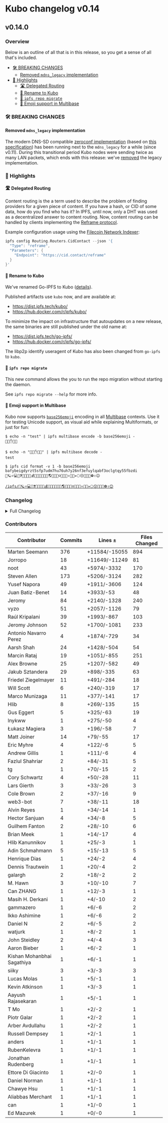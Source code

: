 # Kubo changelog v0.14

## v0.14.0

### Overview

Below is an outline of all that is in this release, so you get a sense of all that's included.

- [🛠 BREAKING CHANGES](#-breaking-changes)
  - [Removed `mdns_legacy` implementation](#removed-mdns_legacy-implementation)
- [🔦 Highlights](#-highlights)
  - [🛣️ Delegated Routing](#-delegated-routing)
  - [👥 Rename to Kubo](#-rename-to-kubo)
  - [🎒 `ipfs repo migrate`](#-ipfs-repo-migrate)
  - [🚀 Emoji support in Multibase](#-emoji-support-in-multibase)

### 🛠 BREAKING CHANGES

#### Removed `mdns_legacy` implementation

The modern DNS-SD compatible [zeroconf implementation](https://github.com/libp2p/zeroconf#readme)
(based on [this specification](https://github.com/libp2p/specs/blob/master/discovery/mdns.md))
has been running next to the `mdns_legacy` for a while (since v0.11). During
this transitional period Kubo nodes were sending twice as many LAN packets,
which ends with this release: we've [removed](https://github.com/ipfs/kubo/pull/9048) the legacy implementation.

### 🔦 Highlights

#### 🛣️ Delegated Routing

Content routing is the a term used to describe the problem of finding providers for a given piece of content.
If you have a hash, or CID of some data, how do you find who has it?
In IPFS, until now, only a DHT was used as a decentralized answer to content routing.
Now, content routing can be handled by clients implementing the [Reframe protocol](https://github.com/ipfs/specs/tree/main/reframe#readme).

Example configuration usage using the [Filecoin Network Indexer](https://docs.cid.contact/filecoin-network-indexer/overview):

```go
ipfs config Routing.Routers.CidContact --json '{
  "Type": "reframe",
  "Parameters": {
    "Endpoint": "https://cid.contact/reframe"
  }
}'

```

#### 👥 Rename to Kubo

We've renamed Go-IPFS to Kubo ([details](https://github.com/ipfs/go-ipfs/issues/8959)).

Published artifacts use `kubo` now, and are available at:

- https://dist.ipfs.tech/kubo/
- https://hub.docker.com/r/ipfs/kubo/

To minimize the impact on infrastructure that autoupdates on a new release,
the same binaries are still published under the old name at:

- https://dist.ipfs.tech/go-ipfs/
- https://hub.docker.com/r/ipfs/go-ipfs/

The libp2p identify useragent of Kubo has also been changed from `go-ipfs` to `kubo`.

#### 🎒 `ipfs repo migrate`

This new command allows the you to run the repo migration without starting the daemon.

See `ipfs repo migrate --help` for more info.

#### 🚀 Emoji support in Multibase

Kubo now supports [`base256emoji`](https://github.com/multiformats/multibase/blob/master/rfcs/Base256Emoji.md) encoding in all [Multibase](https://docs.ipfs.tech/concepts/glossary/#multibase) contexts. Use it for testing Unicode support, as visual aid while explaining Multiformats, or just for fun:

```console
$ echo -n "test" | ipfs multibase encode -b base256emoji -
🚀😈✋🌈😈

$ echo -n "🚀😈✋🌈😈" | ipfs multibase decode -
test

$ ipfs cid format -v 1 -b base256emoji bafybeigdyrzt5sfp7udm7hu76uh7y26nf3efuylqabf3oclgtqy55fbzdi
🚀🪐⭐💻😅❓💎🌈🌸🌚💰💍🌒😵🐶💁🤐🌎👼🙃🙅☺🌚😞🤤⭐🚀😃✈🌕😚🍻💜🐷⚽✌😊
```

[`/ipfs/🚀🪐⭐💻😅❓💎🌈🌸🌚💰💍🌒😵🐶💁🤐🌎👼🙃🙅☺🌚😞🤤⭐🚀😃✈🌕😚🍻💜🐷⚽✌😊`](https://ipfs.io/ipfs/🚀🪐⭐💻😅❓💎🌈🌸🌚💰💍🌒😵🐶💁🤐🌎👼🙃🙅☺🌚😞🤤⭐🚀😃✈🌕😚🍻💜🐷⚽✌😊)

### Changelog

<details>
<summary>Full Changelog</summary>

- github.com/ipfs/kubo:
  - chore: bump to v0.14.0
  - docs(changelog): finish v0.14.0 changelog
  - fix(gw): cache-control of index.html websites
  - chore(license): fix broken link to apache-2.0
  - fix: kubo in daemon and cli stdout
  - backport: merge commit '839b0848a' into release-v0.14.0
  - chore: Release v0.14-rc1
  - docs: fix v0.14's changelog format
  - chore: update go-multibase 🚀
  - feat(routing): Delegated Routing (#8997) ([ipfs/kubo#8997](https://github.com/ipfs/kubo/pull/8997))
  - chore: changelogs split
  - feat(gw): Cache-Control: only-if-cached
  - chore(deps): webui v2.15.1
  - Follow-ups after repository rename
 ([ipfs/kubo#9098](https://github.com/ipfs/kubo/pull/9098))
  - docs: refine wording
  - docs: refine the wording of provider strategies
  - refactor: rename to kubo
 ([ipfs/kubo#8958](https://github.com/ipfs/kubo/pull/8958))
  - fix: correct cache-control in car responses
  - docs: v0.13.1 (#9093) ([ipfs/kubo#9093](https://github.com/ipfs/kubo/pull/9093))
  - chore: update go-car ([ipfs/kubo#9089](https://github.com/ipfs/kubo/pull/9089))
  - update go-libp2p to v0.20.3 ([ipfs/kubo#9038](https://github.com/ipfs/kubo/pull/9038))
  - docs: add SECURITY.md (#9062) ([ipfs/kubo#9062](https://github.com/ipfs/kubo/pull/9062))
  - fix: remove mdns_legacy & Discovery.MDNS.Interval
  - refactor: prealloc slices with known sizes (#8892) ([ipfs/kubo#8892](https://github.com/ipfs/kubo/pull/8892))
  - docs: fix typo in `cid/base32`
  - docs: mark Swarm.ResourceMgr as experimental
  - chore: replace ioutil with io and os (#8969) ([ipfs/kubo#8969](https://github.com/ipfs/kubo/pull/8969))
  - feat: add a public function on peering to get the state
  - fix: honor url filename when downloading as CAR/BLOCK
  - Merge branch 'release'
  - chore: GitHub format
  - fix(cmd/config): make config edit subcommand work on windows
  - chore: bump Go to 1.18.3 (#9021) ([ipfs/kubo#9021](https://github.com/ipfs/kubo/pull/9021))
  - feat: upgrade to go-libp2p-kad-dht@v0.16.0 (#9005) ([ipfs/kubo#9005](https://github.com/ipfs/kubo/pull/9005))
  - docs: fix typo in the `swarm/peering` help text
  - feat: disable resource manager by default (#9003) ([ipfs/kubo#9003](https://github.com/ipfs/kubo/pull/9003))
  - fix: adjust rcmgr limits for accelerated DHT client rt refresh (#8982) ([ipfs/kubo#8982](https://github.com/ipfs/kubo/pull/8982))
  - fix(ci): make go-ipfs-as-a-library work without external peers (#8978) ([ipfs/kubo#8978](https://github.com/ipfs/kubo/pull/8978))
  - feat: log when resource manager limits are exceeded (#8980) ([ipfs/kubo#8980](https://github.com/ipfs/kubo/pull/8980))
  - fix: JS caching via Access-Control-Expose-Headers (#8984) ([ipfs/kubo#8984](https://github.com/ipfs/kubo/pull/8984))
  - docs: fix abstractions typo
  - fix: hanging goroutine in get fileArchive handler
  - chore: mark fuse experimental (#8962) ([ipfs/kubo#8962](https://github.com/ipfs/kubo/pull/8962))
  - fix(node/libp2p): disable rcmgr checkImplicitDefaults ([ipfs/kubo#8965](https://github.com/ipfs/kubo/pull/8965))
  - Add 'ipfs repo migrate' command (#8428) ([ipfs/kubo#8428](https://github.com/ipfs/kubo/pull/8428))
  - pubsub multibase encoding (#8933) ([ipfs/kubo#8933](https://github.com/ipfs/kubo/pull/8933))
  - 'pin rm' helptext: rewrite description as object is not removed from local storage (immediately) ([ipfs/kubo#8947](https://github.com/ipfs/kubo/pull/8947))
  -  ([ipfs/kubo#8934](https://github.com/ipfs/kubo/pull/8934))
  - Add instructions to resolve repo migration error (#8946) ([ipfs/kubo#8946](https://github.com/ipfs/kubo/pull/8946))
  - fix: use path instead of filepath for asset embeds to support Windows
  - chore: update version to v0.14.0-dev
- github.com/ipfs/go-bitswap (v0.6.0 -> v0.7.0):
  - chore: release v0.7.0 (#566) ([ipfs/go-bitswap#566](https://github.com/ipfs/go-bitswap/pull/566))
  - feat: coalesce and queue connection event handling (#565) ([ipfs/go-bitswap#565](https://github.com/ipfs/go-bitswap/pull/565))
  - fix initialisation example in README (#552) ([ipfs/go-bitswap#552](https://github.com/ipfs/go-bitswap/pull/552))
- github.com/ipfs/go-unixfs (v0.3.1 -> v0.4.0):
  - Set version to v0.3.2 ([ipfs/go-unixfs#122](https://github.com/ipfs/go-unixfs/pull/122))
  - Make switchToSharding more efficient
- github.com/ipld/go-ipld-prime (v0.16.0 -> v0.17.0):
  failed to fetch repo
- github.com/libp2p/go-libp2p (v0.19.4 -> v0.20.3):
  - Release 0.20.3 (#1623) ([libp2p/go-libp2p#1623](https://github.com/libp2p/go-libp2p/pull/1623))
  - release v0.20.2
  - feat: allow dialing wss peers using DNS multiaddrs
  - update go-yamux to v3.1.2, release v0.20.1 (#1591) ([libp2p/go-libp2p#1591](https://github.com/libp2p/go-libp2p/pull/1591))
  - release v0.20.0 (#1530) ([libp2p/go-libp2p#1530](https://github.com/libp2p/go-libp2p/pull/1530))
  - update go-libp2p-core, remove stream methods from network.Notifiee (#1521) ([libp2p/go-libp2p#1521](https://github.com/libp2p/go-libp2p/pull/1521))
  - autonat: return E_DIAL_REFUSED when skipping dial (#1527) ([libp2p/go-libp2p#1527](https://github.com/libp2p/go-libp2p/pull/1527))
  - move go-stream-muxer-multistream here ([libp2p/go-libp2p#1511](https://github.com/libp2p/go-libp2p/pull/1511))
  - remove dependency on go-libp2p-testing/suites/sec (#1510) ([libp2p/go-libp2p#1510](https://github.com/libp2p/go-libp2p/pull/1510))
  - backoff: fix flaky tests in backoff cache (#1516) ([libp2p/go-libp2p#1516](https://github.com/libp2p/go-libp2p/pull/1516))
  - identify: fix flaky tests (#1515) ([libp2p/go-libp2p#1515](https://github.com/libp2p/go-libp2p/pull/1515))
  - quic: increase timeout in hole punching test (#1495) ([libp2p/go-libp2p#1495](https://github.com/libp2p/go-libp2p/pull/1495))
  - Fix badge image in README (#1517) ([libp2p/go-libp2p#1517](https://github.com/libp2p/go-libp2p/pull/1517))
  - move go-libp2p-nat here ([libp2p/go-libp2p#1513](https://github.com/libp2p/go-libp2p/pull/1513))
  - move go-reuseport-transport here ([libp2p/go-libp2p#1459](https://github.com/libp2p/go-libp2p/pull/1459))
  - holepunch: fix flaky TestEndToEndSimConnect test (#1508) ([libp2p/go-libp2p#1508](https://github.com/libp2p/go-libp2p/pull/1508))
  - swarm: fix flaky TestDialExistingConnection test (#1509) ([libp2p/go-libp2p#1509](https://github.com/libp2p/go-libp2p/pull/1509))
  - tcp: limit the number of connections in tcp suite test on non-linux hosts (#1507) ([libp2p/go-libp2p#1507](https://github.com/libp2p/go-libp2p/pull/1507))
  - increase overly short require.Eventually intervals (#1501) ([libp2p/go-libp2p#1501](https://github.com/libp2p/go-libp2p/pull/1501))
  - tls: fix flaky handshake cancelation test (#1503) ([libp2p/go-libp2p#1503](https://github.com/libp2p/go-libp2p/pull/1503))
  - merge the transport test suite from go-libp2p-testing here ([libp2p/go-libp2p#1496](https://github.com/libp2p/go-libp2p/pull/1496))
  - fix racy connection comparison in TestDialWorkerLoopBasic (#1499) ([libp2p/go-libp2p#1499](https://github.com/libp2p/go-libp2p/pull/1499))
  - swarm: fix race condition in TestFailFirst (#1490) ([libp2p/go-libp2p#1490](https://github.com/libp2p/go-libp2p/pull/1490))
  - basichost: fix flaky TestSignedPeerRecordWithNoListenAddrs (#1488) ([libp2p/go-libp2p#1488](https://github.com/libp2p/go-libp2p/pull/1488))
  - swarm: fix flaky and racy TestDialExistingConnection (#1491) ([libp2p/go-libp2p#1491](https://github.com/libp2p/go-libp2p/pull/1491))
  - quic: adjust timeout for reuse garbage collector detection in tests (#1487) ([libp2p/go-libp2p#1487](https://github.com/libp2p/go-libp2p/pull/1487))
  - quic: fix flaky TestResourceManagerAcceptDenied (#1485) ([libp2p/go-libp2p#1485](https://github.com/libp2p/go-libp2p/pull/1485))
  - quic: deflake the holepunching test (#1484) ([libp2p/go-libp2p#1484](https://github.com/libp2p/go-libp2p/pull/1484))
  - holepunch: fix incorrect message type for the SYNC message (#1478) ([libp2p/go-libp2p#1478](https://github.com/libp2p/go-libp2p/pull/1478))
  - use real keys in tests instead of go-libp2p-testing/netutil fake keys (#1475) ([libp2p/go-libp2p#1475](https://github.com/libp2p/go-libp2p/pull/1475))
  - quic: fix flaky TestResourceManagerAcceptDenied ([libp2p/go-libp2p#1461](https://github.com/libp2p/go-libp2p/pull/1461))
  - move go-libp2p-pnet here ([libp2p/go-libp2p#1465](https://github.com/libp2p/go-libp2p/pull/1465))
  - move go-libp2p-tls here ([libp2p/go-libp2p#1466](https://github.com/libp2p/go-libp2p/pull/1466))
  - fix race condition in relayFinder ([libp2p/go-libp2p#1469](https://github.com/libp2p/go-libp2p/pull/1469))
  - fix race condition in holepunch service (#1473) ([libp2p/go-libp2p#1473](https://github.com/libp2p/go-libp2p/pull/1473))
  - Update README to include supported Go Versions (#1470) ([libp2p/go-libp2p#1470](https://github.com/libp2p/go-libp2p/pull/1470))
  - move go-libp2p-noise here ([libp2p/go-libp2p#1462](https://github.com/libp2p/go-libp2p/pull/1462))
  - move go-libp2p-transport-upgrader here ([libp2p/go-libp2p#1463](https://github.com/libp2p/go-libp2p/pull/1463))
  - move go-conn-security-multistream here ([libp2p/go-libp2p#1460](https://github.com/libp2p/go-libp2p/pull/1460))
  - move go-libp2p-mplex here ([libp2p/go-libp2p#1450](https://github.com/libp2p/go-libp2p/pull/1450))
  - use yamux instead of mplex in tests (#1456) ([libp2p/go-libp2p#1456](https://github.com/libp2p/go-libp2p/pull/1456))
  - rename the yamux package (#1452) ([libp2p/go-libp2p#1452](https://github.com/libp2p/go-libp2p/pull/1452))
  - swarm: don't check return value of str.Close in TestResourceManager (#1453) ([libp2p/go-libp2p#1453](https://github.com/libp2p/go-libp2p/pull/1453))
  - move go-libp2p-yamux here ([libp2p/go-libp2p#1439](https://github.com/libp2p/go-libp2p/pull/1439))
  - quic: fix flaky TestConnectionGating test (#1442) ([libp2p/go-libp2p#1442](https://github.com/libp2p/go-libp2p/pull/1442))
  - quic: fix flaky TestReuseGarbageCollect test (#1446) ([libp2p/go-libp2p#1446](https://github.com/libp2p/go-libp2p/pull/1446))
  - quic: fix flaky holepunching test (#1443) ([libp2p/go-libp2p#1443](https://github.com/libp2p/go-libp2p/pull/1443))
  - move go-libp2p-quic-transport here ([libp2p/go-libp2p#1424](https://github.com/libp2p/go-libp2p/pull/1424))
  - remove flaky TestTcpSimultaneousConnect (#1425) ([libp2p/go-libp2p#1425](https://github.com/libp2p/go-libp2p/pull/1425))
  - move go-ws-transport here ([libp2p/go-libp2p#1422](https://github.com/libp2p/go-libp2p/pull/1422))
  - update go-multistream, stop using deprecated NegotiateLazy (#1417) ([libp2p/go-libp2p#1417](https://github.com/libp2p/go-libp2p/pull/1417))
  - fix flaky TestResourceManagerAcceptStream test (#1420) ([libp2p/go-libp2p#1420](https://github.com/libp2p/go-libp2p/pull/1420))
  - move go-tcp-transport here ([libp2p/go-libp2p#1418](https://github.com/libp2p/go-libp2p/pull/1418))
  - move the go-libp2p-swarm here ([libp2p/go-libp2p#1414](https://github.com/libp2p/go-libp2p/pull/1414))
  - reduce flakiness of backoff cache tests (#1415) ([libp2p/go-libp2p#1415](https://github.com/libp2p/go-libp2p/pull/1415))
  - move the go-libp2p-blankhost here ([libp2p/go-libp2p#1411](https://github.com/libp2p/go-libp2p/pull/1411))
- github.com/libp2p/go-libp2p-core (v0.15.1 -> v0.16.1):
  - release v0.16.1 (#255) ([libp2p/go-libp2p-core#255](https://github.com/libp2p/go-libp2p-core/pull/255))
  - force usage of github.com/btcsuite/btcd v0.22.1 or newer (#254) ([libp2p/go-libp2p-core#254](https://github.com/libp2p/go-libp2p-core/pull/254))
  - release v0.16.0 (#251) ([libp2p/go-libp2p-core#251](https://github.com/libp2p/go-libp2p-core/pull/251))
  - remove OpenedStream and ClosedStream from Notifiee interface (#250) ([libp2p/go-libp2p-core#250](https://github.com/libp2p/go-libp2p-core/pull/250))
  - deprecate Negotiator.NegotiateLazy (#249) ([libp2p/go-libp2p-core#249](https://github.com/libp2p/go-libp2p-core/pull/249))
  - update btcec dependency (#247) ([libp2p/go-libp2p-core#247](https://github.com/libp2p/go-libp2p-core/pull/247))
- github.com/libp2p/go-libp2p-discovery (v0.6.0 -> v0.7.0):
  - deprecate this repo (#84) ([libp2p/go-libp2p-discovery#84](https://github.com/libp2p/go-libp2p-discovery/pull/84))
  - remove dependency on the go-libp2p-peerstore/addr package (#82) ([libp2p/go-libp2p-discovery#82](https://github.com/libp2p/go-libp2p-discovery/pull/82))
  - fix flaky TestBackoffDiscoveryMultipleBackoff test on CI (#80) ([libp2p/go-libp2p-discovery#80](https://github.com/libp2p/go-libp2p-discovery/pull/80))
  - chore: update go-log to v2 ([libp2p/go-libp2p-discovery#76](https://github.com/libp2p/go-libp2p-discovery/pull/76))
  - sync: update CI config files (#74) ([libp2p/go-libp2p-discovery#74](https://github.com/libp2p/go-libp2p-discovery/pull/74))
- github.com/libp2p/go-libp2p-swarm (v0.10.2 -> v0.11.0):
  - deprecate this repo (#320) ([libp2p/go-libp2p-swarm#320](https://github.com/libp2p/go-libp2p-swarm/pull/320))
  - sync: update CI config files ([libp2p/go-libp2p-swarm#317](https://github.com/libp2p/go-libp2p-swarm/pull/317))
- github.com/libp2p/go-reuseport (v0.1.0 -> v0.2.0):
  - release v0.2.0 (#90) ([libp2p/go-reuseport#90](https://github.com/libp2p/go-reuseport/pull/90))
  - sync: update CI config files (#86) ([libp2p/go-reuseport#86](https://github.com/libp2p/go-reuseport/pull/86))
- github.com/multiformats/go-multibase (v0.0.3 -> v0.1.0):
  - chore: release v0.1.0
  - feat: add UTF-8 support and base256emoji
  - submodule: spec/
  - sync: update CI config files (#48) ([multiformats/go-multibase#48](https://github.com/multiformats/go-multibase/pull/48))
  - fix staticcheck ([multiformats/go-multibase#41](https://github.com/multiformats/go-multibase/pull/41))
  - Fix vet warnings about conversion of int to string ([multiformats/go-multibase#39](https://github.com/multiformats/go-multibase/pull/39))
- github.com/multiformats/go-multihash (v0.1.0 -> v0.2.0):
  - chore: replace blake2b implementation by golang.org/x/crypto ([multiformats/go-multihash#157](https://github.com/multiformats/go-multihash/pull/157))
  - sync: update CI config files ([multiformats/go-multihash#156](https://github.com/multiformats/go-multihash/pull/156))
- github.com/multiformats/go-multistream (v0.3.0 -> v0.3.3):
  - Release v0.3.3 ([multiformats/go-multistream#90](https://github.com/multiformats/go-multistream/pull/90))
  - Ignore error if can't write back multistream protocol id ([multiformats/go-multistream#89](https://github.com/multiformats/go-multistream/pull/89))
  - release v0.3.2 (#88) ([multiformats/go-multistream#88](https://github.com/multiformats/go-multistream/pull/88))
  - Ignore error if can't write back echoed protocol in negotiate (#87) ([multiformats/go-multistream#87](https://github.com/multiformats/go-multistream/pull/87))
  - release v0.3.1 (#86) ([multiformats/go-multistream#86](https://github.com/multiformats/go-multistream/pull/86))
  - deprecate NegotiateLazy (#85) ([multiformats/go-multistream#85](https://github.com/multiformats/go-multistream/pull/85))
  - return an ErrNotSupported when lazy negotiation fails (#84) ([multiformats/go-multistream#84](https://github.com/multiformats/go-multistream/pull/84))
- github.com/warpfork/go-testmark (v0.9.0 -> v0.10.0):
  - testexec: support a hunk named 'input' for stdin.
  - readme: link to other implementations!
  - readme: discuss autopatching and fixture regeneration
  - readme: discuss extensions, and introduce testexec as an example.

</details>

### Contributors

| Contributor | Commits | Lines ± | Files Changed |
|-------------|---------|---------|---------------|
| Marten Seemann | 376 | +11584/-15055 | 894 |
| Jorropo | 18 | +11649/-11249 | 81 |
| noot | 43 | +5974/-3332 | 170 |
| Steven Allen | 173 | +5206/-3124 | 282 |
| Yusef Napora | 49 | +1911/-3606 | 124 |
| Juan Batiz-Benet | 14 | +3933/-53 | 48 |
| Jeromy | 84 | +2140/-1328 | 240 |
| vyzo | 51 | +2057/-1126 | 79 |
| Raúl Kripalani | 39 | +1993/-867 | 103 |
| Jeromy Johnson | 52 | +1700/-1081 | 233 |
| Antonio Navarro Perez | 4 | +1874/-729 | 34 |
| Aarsh Shah | 24 | +1428/-504 | 54 |
| Marcin Rataj | 19 | +1051/-855 | 251 |
| Alex Browne | 25 | +1207/-582 | 49 |
| Jakub Sztandera | 29 | +898/-335 | 63 |
| Friedel Ziegelmayer | 11 | +491/-284 | 18 |
| Will Scott | 6 | +240/-319 | 17 |
| Marco Munizaga | 11 | +377/-141 | 17 |
| Hlib | 8 | +269/-135 | 15 |
| Gus Eggert | 5 | +325/-63 | 19 |
| lnykww | 1 | +275/-50 | 4 |
| Łukasz Magiera | 3 | +196/-58 | 7 |
| Matt Joiner | 14 | +79/-55 | 17 |
| Eric Myhre | 4 | +122/-6 | 5 |
| Andrew Gillis | 1 | +111/-6 | 4 |
| Fazlul Shahriar | 2 | +84/-31 | 5 |
| tg | 1 | +70/-15 | 2 |
| Cory Schwartz | 4 | +50/-28 | 11 |
| Lars Gierth | 3 | +33/-26 | 3 |
| Cole Brown | 2 | +37/-16 | 9 |
| web3-bot | 7 | +38/-11 | 18 |
| Alvin Reyes | 1 | +34/-14 | 1 |
| Hector Sanjuan | 4 | +34/-8 | 5 |
| Guilhem Fanton | 2 | +28/-10 | 6 |
| Brian Meek | 1 | +14/-17 | 4 |
| Hlib Kanunnikov | 1 | +25/-3 | 1 |
| Adin Schmahmann | 5 | +15/-13 | 5 |
| Henrique Dias | 1 | +24/-2 | 4 |
| Dennis Trautwein | 1 | +20/-4 | 2 |
| galargh | 2 | +18/-2 | 2 |
| M. Hawn | 3 | +10/-10 | 7 |
| Can ZHANG | 1 | +12/-3 | 1 |
| Masih H. Derkani | 1 | +4/-10 | 2 |
| gammazero | 1 | +6/-6 | 2 |
| Ikko Ashimine | 1 | +6/-6 | 2 |
| Daniel N | 2 | +6/-5 | 2 |
| watjurk | 1 | +8/-2 | 1 |
| John Steidley | 2 | +4/-4 | 3 |
| Aaron Bieber | 1 | +6/-2 | 1 |
| Kishan Mohanbhai Sagathiya | 1 | +6/-1 | 1 |
| siiky | 3 | +3/-3 | 3 |
| Lucas Molas | 1 | +5/-1 | 1 |
| Kevin Atkinson | 1 | +3/-3 | 1 |
| Aayush Rajasekaran | 1 | +5/-1 | 1 |
| T Mo | 1 | +2/-2 | 1 |
| Piotr Galar | 1 | +2/-2 | 1 |
| Arber Avdullahu | 1 | +2/-2 | 1 |
| Russell Dempsey | 1 | +2/-1 | 1 |
| anders | 1 | +1/-1 | 1 |
| RubenKelevra | 1 | +1/-1 | 1 |
| Jonathan Rudenberg | 1 | +1/-1 | 1 |
| Ettore Di Giacinto | 1 | +2/-0 | 1 |
| Daniel Norman | 1 | +1/-1 | 1 |
| Chawye Hsu | 1 | +1/-1 | 1 |
| Aliabbas Merchant | 1 | +1/-1 | 1 |
| can | 1 | +1/-0 | 1 |
| Ed Mazurek | 1 | +0/-0 | 1 |
